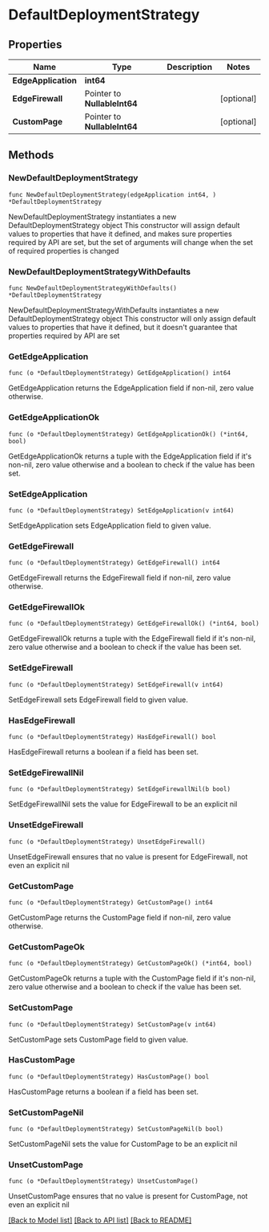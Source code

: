 # DefaultDeploymentStrategy

## Properties

Name | Type | Description | Notes
------------ | ------------- | ------------- | -------------
**EdgeApplication** | **int64** |  | 
**EdgeFirewall** | Pointer to **NullableInt64** |  | [optional] 
**CustomPage** | Pointer to **NullableInt64** |  | [optional] 

## Methods

### NewDefaultDeploymentStrategy

`func NewDefaultDeploymentStrategy(edgeApplication int64, ) *DefaultDeploymentStrategy`

NewDefaultDeploymentStrategy instantiates a new DefaultDeploymentStrategy object
This constructor will assign default values to properties that have it defined,
and makes sure properties required by API are set, but the set of arguments
will change when the set of required properties is changed

### NewDefaultDeploymentStrategyWithDefaults

`func NewDefaultDeploymentStrategyWithDefaults() *DefaultDeploymentStrategy`

NewDefaultDeploymentStrategyWithDefaults instantiates a new DefaultDeploymentStrategy object
This constructor will only assign default values to properties that have it defined,
but it doesn't guarantee that properties required by API are set

### GetEdgeApplication

`func (o *DefaultDeploymentStrategy) GetEdgeApplication() int64`

GetEdgeApplication returns the EdgeApplication field if non-nil, zero value otherwise.

### GetEdgeApplicationOk

`func (o *DefaultDeploymentStrategy) GetEdgeApplicationOk() (*int64, bool)`

GetEdgeApplicationOk returns a tuple with the EdgeApplication field if it's non-nil, zero value otherwise
and a boolean to check if the value has been set.

### SetEdgeApplication

`func (o *DefaultDeploymentStrategy) SetEdgeApplication(v int64)`

SetEdgeApplication sets EdgeApplication field to given value.


### GetEdgeFirewall

`func (o *DefaultDeploymentStrategy) GetEdgeFirewall() int64`

GetEdgeFirewall returns the EdgeFirewall field if non-nil, zero value otherwise.

### GetEdgeFirewallOk

`func (o *DefaultDeploymentStrategy) GetEdgeFirewallOk() (*int64, bool)`

GetEdgeFirewallOk returns a tuple with the EdgeFirewall field if it's non-nil, zero value otherwise
and a boolean to check if the value has been set.

### SetEdgeFirewall

`func (o *DefaultDeploymentStrategy) SetEdgeFirewall(v int64)`

SetEdgeFirewall sets EdgeFirewall field to given value.

### HasEdgeFirewall

`func (o *DefaultDeploymentStrategy) HasEdgeFirewall() bool`

HasEdgeFirewall returns a boolean if a field has been set.

### SetEdgeFirewallNil

`func (o *DefaultDeploymentStrategy) SetEdgeFirewallNil(b bool)`

 SetEdgeFirewallNil sets the value for EdgeFirewall to be an explicit nil

### UnsetEdgeFirewall
`func (o *DefaultDeploymentStrategy) UnsetEdgeFirewall()`

UnsetEdgeFirewall ensures that no value is present for EdgeFirewall, not even an explicit nil
### GetCustomPage

`func (o *DefaultDeploymentStrategy) GetCustomPage() int64`

GetCustomPage returns the CustomPage field if non-nil, zero value otherwise.

### GetCustomPageOk

`func (o *DefaultDeploymentStrategy) GetCustomPageOk() (*int64, bool)`

GetCustomPageOk returns a tuple with the CustomPage field if it's non-nil, zero value otherwise
and a boolean to check if the value has been set.

### SetCustomPage

`func (o *DefaultDeploymentStrategy) SetCustomPage(v int64)`

SetCustomPage sets CustomPage field to given value.

### HasCustomPage

`func (o *DefaultDeploymentStrategy) HasCustomPage() bool`

HasCustomPage returns a boolean if a field has been set.

### SetCustomPageNil

`func (o *DefaultDeploymentStrategy) SetCustomPageNil(b bool)`

 SetCustomPageNil sets the value for CustomPage to be an explicit nil

### UnsetCustomPage
`func (o *DefaultDeploymentStrategy) UnsetCustomPage()`

UnsetCustomPage ensures that no value is present for CustomPage, not even an explicit nil

[[Back to Model list]](../README.md#documentation-for-models) [[Back to API list]](../README.md#documentation-for-api-endpoints) [[Back to README]](../README.md)


